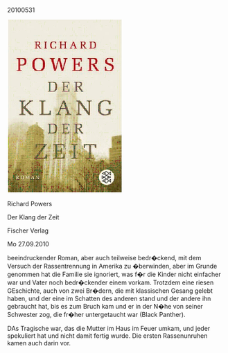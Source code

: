 20100531

![](../_bilder/20100531_powers0.png)  

Richard Powers  

Der Klang der Zeit  

Fischer Verlag  

Mo 27.09.2010  

beeindruckender Roman, aber auch teilweise bedr�ckend, mit dem Versuch der Rassentrennung in Amerika zu �berwinden, aber im Grunde genommen hat die Familie sie ignoriert, was f�r die Kinder nicht einfacher war und Vater noch bedr�ckender einem vorkam. Trotzdem eine riesen GEschichte, auch von zwei Br�dern, die mit klassischen Gesang gelebt haben, und der eine im Schatten des anderen stand und der andere ihn gebraucht hat, bis es zum Bruch kam und er in der N�he von seiner Schwester zog, die fr�her untergetaucht war (Black Panther).  

DAs Tragische war, das die Mutter im Haus im Feuer umkam, und jeder spekuliert hat und nicht damit fertig wurde. Die ersten Rassenunruhen kamen auch darin vor.   
